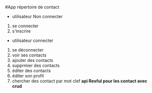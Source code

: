    #App répertoire de contact

* utilisateur Non connecter 
1. se connecter
2. s'inscrire

* utilisateur  connecter
1. se déconnecter
2. voir ses contacts
3. ajouter des contacts
4. supprmier des contacts
5. éditer des contacts
6. éditer son profil
7. chercher des contact par mot clef
   **api Resful pour les contact avec crud**